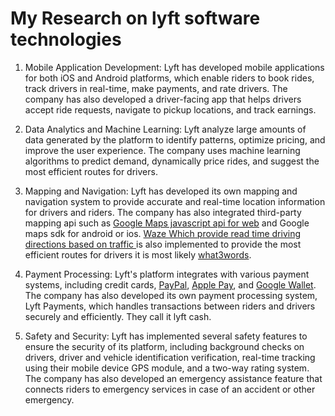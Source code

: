 
# My Research on lyft software technologies

1. Mobile Application Development: Lyft has developed mobile applications for both iOS and Android platforms, which enable riders to book rides, track drivers in real-time, make payments, and rate drivers. The company has also developed a driver-facing app that helps drivers accept ride requests, navigate to pickup locations, and track earnings.
2. Data Analytics and Machine Learning: Lyft analyze large amounts of data generated by the platform to identify patterns, optimize pricing, and improve the user experience. The company uses machine learning algorithms to predict demand, dynamically price rides, and suggest the most efficient routes for drivers.

3. Mapping and Navigation: Lyft has developed its own mapping and navigation system to provide accurate and real-time location information for drivers and riders. The company has also integrated third-party mapping api such as [Google Maps javascript api for web](https://developers.google.com/maps/documentation/javascript) and Google maps sdk for android or ios. [Waze Which provide read time driving directions based on traffic ](https://www.waze.com/) is also implemented to provide the most efficient routes for drivers it is most likely [what3words](https://what3words.com/).
4. Payment Processing: Lyft's platform integrates with various payment systems, including credit cards, [PayPal](https://www.paypal.com/), [Apple Pay](https://www.apple.com/apple-pay/), and [Google Wallet](https://wallet.google/). The company has also developed its own payment processing system, Lyft Payments, which handles transactions between riders and drivers securely and efficiently. They call it lyft cash.
5. Safety and Security: Lyft has implemented several safety features to ensure the security of its platform, including background checks on drivers, driver and vehicle identification verification, real-time tracking using their mobile device GPS module, and a two-way rating system. The company has also developed an emergency assistance feature that connects riders to emergency services in case of an accident or other emergency.

